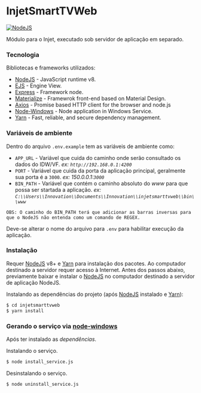 # InjetSmartTVWeb

[![NodeJS](https://cdn2.iconfinder.com/data/icons/nodejs-1/128/nodejs-128.png)](https://nodejs.org/en/)

Módulo para o Injet, executado sob servidor de aplicação em separado.

### Tecnologia
Bibliotecas e frameworks utilizados:
* [NodeJS] - JavaScript runtime v8.
* [EJS] - Engine View.
* [Express] - Framework node.
* [Materialize] - Framewrok front-end based on Material Design.
* [Axios] - Promise based HTTP client for the browser and node.js
* [Node-Windows] - Node application in Windows Service.
* [Yarn] - Fast, reliable, and secure dependency management.

### Variáveis de ambiente
Dentro do arquivo `.env.example` tem as variáveis de ambiente como:
* `APP_URL` - Variável que cuida do caminho onde serão consultado os dados do IDW/VF. _ex: `http://192.168.0.1:4200`_
* `PORT` - Variável que cuida da porta da aplicação principal, geralmente sua porta é a `3000`. _ex: 150.0.0.1:`3000`_
* `BIN_PATH` - Variável que contém o caminho absoluto do _www_ para que possa ser startada a aplicação. _ex: `C:\\Users\\Innovation\\Documents\\Innovation\\injetsmarttvweb\\bin\\www`_

`OBS: O caminho do BIN_PATH terá que adicionar as barras inversas para que o NodeJS não entenda como um comando de REGEX.`

Deve-se alterar o nome do arquivo para `.env` para habilitar execução da aplicação.

### Instalação

Requer [NodeJS] v8+ e [Yarn] para instalação dos pacotes. Ao computador destinado a servidor requer acesso à Internet. Antes dos passos abaixo, previamente baixar e instalar o [NodeJS] no computador destinado a servidor de aplicação NodeJS.

Instalando as dependências do projeto (após [NodeJS] instalado e [Yarn]): 

```sh
$ cd injetsmarttvweb
$ yarn install
```

### Gerando o serviço via [node-windows]
Após ter instalado as _dependências_.

Instalando o serviço.
```sh
$ node install_service.js
```

Desinstalando o serviço.
```sh
$ node uninstall_service.js
```

[nodejs]: <https://nodejs.org/en/>
[EJS]: <http://ejs.co/>
[Express]: <https://expressjs.com/pt-br/>
[Materialize]: <https://materializecss.com/>
[Forever]:<https://www.npmjs.com/package/forever>
[Axios]:<https://github.com/axios/axios>
[node-windows]:<https://www.npmjs.com/package/node-windows>
[yarn]:<https://yarnpkg.com/pt-BR/docs/install#windows-stable>